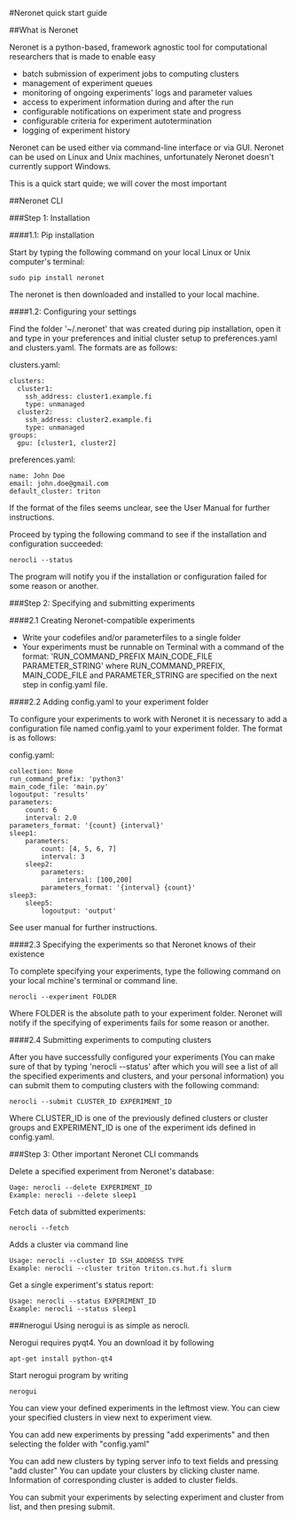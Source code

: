 #Neronet quick start guide

##What is Neronet

Neronet is a python-based, framework agnostic tool for computational researchers
 that is made to enable easy

- batch submission of experiment jobs to computing clusters
- management of experiment queues
- monitoring of ongoing experiments' logs and parameter values
- access to experiment information during and after the run
- configurable notifications on experiment state and progress
- configurable criteria for experiment autotermination
- logging of experiment history

Neronet can be used either via command-line interface or via GUI. Neronet can be 
used on Linux and Unix machines, unfortunately Neronet doesn't currently support 
Windows.

This is a quick start quide; we will cover the most important 

##Neronet CLI

###Step 1: Installation

####1.1: Pip installation

Start by typing the following command on your local Linux or Unix computer's 
terminal:

```
sudo pip install neronet
```

The neronet is then downloaded and installed to your local machine.

####1.2: Configuring your settings

Find the folder '~/.neronet' that was created during pip installation, open it
and type in your preferences and initial cluster setup to preferences.yaml and 
clusters.yaml. The formats are as follows:

clusters.yaml:
```
clusters:
  cluster1:
    ssh_address: cluster1.example.fi
    type: unmanaged
  cluster2:
	ssh_address: cluster2.example.fi
	type: unmanaged
groups:
  gpu: [cluster1, cluster2]
```

preferences.yaml:
```
name: John Doe
email: john.doe@gmail.com
default_cluster: triton
```

If the format of the files seems unclear, see the User Manual for further 
instructions.

Proceed by typing the following command to see if the installation and 
configuration succeeded:

```
nerocli --status
```

The program will notify you if the installation or configuration failed for some
 reason or another.

###Step 2: Specifying and submitting experiments

####2.1 Creating Neronet-compatible experiments

- Write your codefiles and/or parameterfiles to a single folder
- Your experiments must be runnable on Terminal with a command of the format:
  'RUN_COMMAND_PREFIX MAIN_CODE_FILE PARAMETER_STRING' where RUN_COMMAND_PREFIX, 
  MAIN_CODE_FILE and PARAMETER_STRING are specified on the next step in config.yaml
  file.

####2.2 Adding config.yaml to your experiment folder

To configure your experiments to work with Neronet it is necessary to add 
a configuration file named config.yaml to your experiment folder. The format is
as follows:

config.yaml:
```
collection: None
run_command_prefix: 'python3'
main_code_file: 'main.py'
logoutput: 'results'
parameters:
    count: 6
    interval: 2.0
parameters_format: '{count} {interval}'
sleep1:
    parameters:
        count: [4, 5, 6, 7]
        interval: 3
    sleep2:
        parameters:
            interval: [100,200]
        parameters_format: '{interval} {count}'
sleep3:
    sleep5:
        logoutput: 'output'
```

See user manual for further instructions.

####2.3 Specifying the experiments so that Neronet knows of their existence

To complete specifying your experiments, type the following command on your local
mchine's terminal or command line.

```
nerocli --experiment FOLDER
```
Where FOLDER is the absolute path to your experiment folder. Neronet will notify
if the specifying of experiments fails for some reason or another.

####2.4 Submitting experiments to computing clusters

After you have successfully configured your experiments (You can make sure of
that by typing 'nerocli --status' after which you will see a list of all the
specified experiments and clusters, and your personal information) you can submit
them to computing clusters with the following command:

```
nerocli --submit CLUSTER_ID EXPERIMENT_ID
```
Where CLUSTER_ID is one of the previously defined clusters or cluster groups 
and EXPERIMENT_ID is one of the experiment ids defined in config.yaml.

###Step 3: Other important Neronet CLI commands

Delete a specified experiment from Neronet's database:
```
Uage: nerocli --delete EXPERIMENT_ID
Example: nerocli --delete sleep1
```

Fetch data of submitted experiments:
```
nerocli --fetch
```

Adds a cluster via command line
```
Usage: nerocli --cluster ID SSH_ADDRESS TYPE
Example: nerocli --cluster triton triton.cs.hut.fi slurm
```

Get a single experiment's status report:
```
Usage: nerocli --status EXPERIMENT_ID
Example: nerocli --status sleep1
```

###nerogui
Using nerogui is as simple as nerocli.

Nerogui requires pyqt4. You an download it by following
```
apt-get install python-qt4
```

Start nerogui program by writing
```
nerogui
```

You can view your defined experiments in the leftmost view.
You can ciew your specified clusters in view next to experiment view.

You can add new experiments by pressing "add experiments" and then selecting the folder with "config.yaml"

You can add new clusters by typing server info to text fields and pressing "add cluster"
You can update your clusters by clicking cluster name. Information of corresponding cluster is added to cluster fields.

You can submit your experiments by selecting experiment and cluster from list, and then presing submit.


